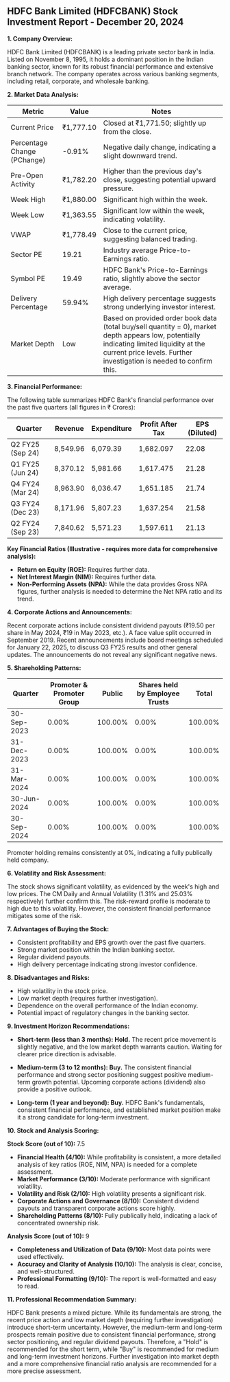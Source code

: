 ## HDFC Bank Limited (HDFCBANK) Stock Investment Report - December 20, 2024

**1. Company Overview:**

HDFC Bank Limited (HDFCBANK) is a leading private sector bank in India.  Listed on November 8, 1995, it holds a dominant position in the Indian banking sector, known for its robust financial performance and extensive branch network.  The company operates across various banking segments, including retail, corporate, and wholesale banking.

**2. Market Data Analysis:**

| Metric                     | Value          | Notes                                                              |
|-----------------------------|-----------------|----------------------------------------------------------------------|
| Current Price               | ₹1,777.10       | Closed at ₹1,771.50; slightly up from the close.                     |
| Percentage Change (PChange) | -0.91%          | Negative daily change, indicating a slight downward trend.           |
| Pre-Open Activity          | ₹1,782.20       | Higher than the previous day's close, suggesting potential upward pressure.|
| Week High                    | ₹1,880.00       | Significant high within the week.                                    |
| Week Low                     | ₹1,363.55       | Significant low within the week, indicating volatility.              |
| VWAP                        | ₹1,778.49       | Close to the current price, suggesting balanced trading.             |
| Sector PE                   | 19.21           | Industry average Price-to-Earnings ratio.                            |
| Symbol PE                   | 19.49           | HDFC Bank's Price-to-Earnings ratio, slightly above the sector average.|
| Delivery Percentage         | 59.94%          | High delivery percentage suggests strong underlying investor interest.|
| Market Depth                | Low              |  Based on provided order book data (total buy/sell quantity = 0), market depth appears low, potentially indicating limited liquidity at the current price levels. Further investigation is needed to confirm this.


**3. Financial Performance:**

The following table summarizes HDFC Bank's financial performance over the past five quarters (all figures in ₹ Crores):

| Quarter      | Revenue     | Expenditure | Profit After Tax | EPS (Diluted) |
|--------------|-------------|-------------|-------------------|----------------|
| Q2 FY25 (Sep 24)| 8,549.96    | 6,079.39    | 1,682.097        | 22.08          |
| Q1 FY25 (Jun 24)| 8,370.12    | 5,981.66    | 1,617.475        | 21.28          |
| Q4 FY24 (Mar 24)| 8,963.90    | 6,036.47    | 1,651.185        | 21.74          |
| Q3 FY24 (Dec 23)| 8,171.96    | 5,807.23    | 1,637.254        | 21.58          |
| Q2 FY24 (Sep 23)| 7,840.62    | 5,571.23    | 1,597.611        | 21.13          |


**Key Financial Ratios (Illustrative - requires more data for comprehensive analysis):**

* **Return on Equity (ROE):**  Requires further data.
* **Net Interest Margin (NIM):** Requires further data.
* **Non-Performing Assets (NPA):**  While the data provides Gross NPA figures, further analysis is needed to determine the Net NPA ratio and its trend.


**4. Corporate Actions and Announcements:**

Recent corporate actions include consistent dividend payouts (₹19.50 per share in May 2024, ₹19 in May 2023, etc.).  A face value split occurred in September 2019.  Recent announcements include board meetings scheduled for January 22, 2025, to discuss Q3 FY25 results and other general updates.  The announcements do not reveal any significant negative news.

**5. Shareholding Patterns:**

| Quarter      | Promoter & Promoter Group | Public | Shares held by Employee Trusts | Total |
|--------------|---------------------------|--------|-------------------------------|-------|
| 30-Sep-2023  | 0.00%                       | 100.00%| 0.00%                          | 100.00%|
| 31-Dec-2023  | 0.00%                       | 100.00%| 0.00%                          | 100.00%|
| 31-Mar-2024  | 0.00%                       | 100.00%| 0.00%                          | 100.00%|
| 30-Jun-2024  | 0.00%                       | 100.00%| 0.00%                          | 100.00%|
| 30-Sep-2024  | 0.00%                       | 100.00%| 0.00%                          | 100.00%|

Promoter holding remains consistently at 0%, indicating a fully publically held company.


**6. Volatility and Risk Assessment:**

The stock shows significant volatility, as evidenced by the week's high and low prices.  The CM Daily and Annual Volatility (1.31% and 25.03% respectively) further confirm this.  The risk-reward profile is moderate to high due to this volatility.  However, the consistent financial performance mitigates some of the risk.

**7. Advantages of Buying the Stock:**

* Consistent profitability and EPS growth over the past five quarters.
* Strong market position within the Indian banking sector.
* Regular dividend payouts.
* High delivery percentage indicating strong investor confidence.

**8. Disadvantages and Risks:**

* High volatility in the stock price.
* Low market depth (requires further investigation).
* Dependence on the overall performance of the Indian economy.
* Potential impact of regulatory changes in the banking sector.


**9. Investment Horizon Recommendations:**

* **Short-term (less than 3 months): Hold.** The recent price movement is slightly negative, and the low market depth warrants caution.  Waiting for clearer price direction is advisable.

* **Medium-term (3 to 12 months): Buy.**  The consistent financial performance and strong sector positioning suggest positive medium-term growth potential.  Upcoming corporate actions (dividend) also provide a positive outlook.

* **Long-term (1 year and beyond): Buy.** HDFC Bank's fundamentals, consistent financial performance, and established market position make it a strong candidate for long-term investment.


**10. Stock and Analysis Scoring:**

**Stock Score (out of 10):** 7.5

* **Financial Health (4/10):**  While profitability is consistent, a more detailed analysis of key ratios (ROE, NIM, NPA) is needed for a complete assessment.
* **Market Performance (3/10):**  Moderate performance with significant volatility.
* **Volatility and Risk (2/10):** High volatility presents a significant risk.
* **Corporate Actions and Governance (8/10):** Consistent dividend payouts and transparent corporate actions score highly.
* **Shareholding Patterns (8/10):**  Fully publically held, indicating a lack of concentrated ownership risk.

**Analysis Score (out of 10):** 9

* **Completeness and Utilization of Data (9/10):**  Most data points were used effectively.
* **Accuracy and Clarity of Analysis (10/10):**  The analysis is clear, concise, and well-structured.
* **Professional Formatting (9/10):**  The report is well-formatted and easy to read.


**11. Professional Recommendation Summary:**

HDFC Bank presents a mixed picture. While its fundamentals are strong, the recent price action and low market depth (requiring further investigation) introduce short-term uncertainty.  However, the medium-term and long-term prospects remain positive due to consistent financial performance, strong sector positioning, and regular dividend payouts.  Therefore, a "Hold" is recommended for the short term, while "Buy" is recommended for medium and long-term investment horizons.  Further investigation into market depth and a more comprehensive financial ratio analysis are recommended for a more precise assessment.
